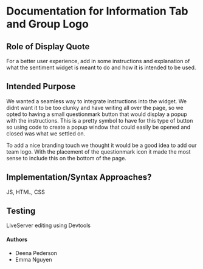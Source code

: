 # Documentation for Information Tab and Group Logo

## Role of Display Quote

For a better user experience, add in some instructions and explanation of what the sentiment widget is meant to do and how it is intended to be used.

## Intended Purpose

We wanted a seamless way to integrate instructions into the widget. We didnt want it to be too clunky and have writing all over the page, so we opted to having a small questionmark button that would display a popup with the instructions. This is a pretty symbol to have for this type of button so using code to create a popup window that could easily be opened and closed was what we settled on.

To add a nice branding touch we thought it would be a good idea to add our team logo. With the placement of the questionmark icon it made the most sense to include this on the bottom of the page.

## Implementation/Syntax Approaches?

JS, HTML, CSS

## Testing

LiveServer editing using Devtools

#### Authors

- Deena Pederson
- Emma Nguyen
